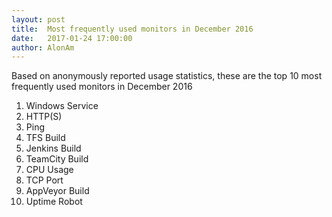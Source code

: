 ```yaml
---
layout: post
title:  Most frequently used monitors in December 2016
date:   2017-01-24 17:00:00
author: AlonAm
---
```


Based on anonymously reported usage statistics, these are the top 10 most frequently used monitors in December 2016

1. Windows Service
2. HTTP(S)
3. Ping
4. TFS Build
5. Jenkins Build
6. TeamCity Build
7. CPU Usage
8. TCP Port
9. AppVeyor Build
10. Uptime Robot
